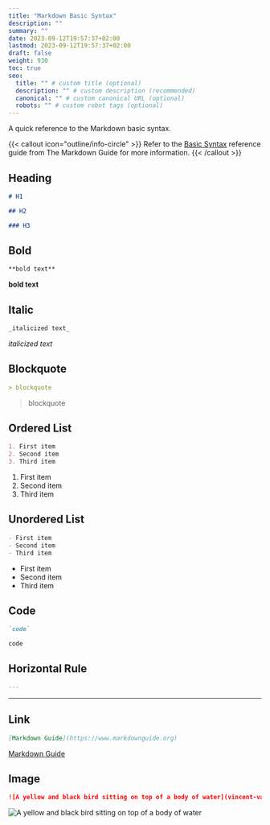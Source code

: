 ```yaml
---
title: "Markdown Basic Syntax"
description: ""
summary: ""
date: 2023-09-12T19:57:37+02:00
lastmod: 2023-09-12T19:57:37+02:00
draft: false
weight: 930
toc: true
seo:
  title: "" # custom title (optional)
  description: "" # custom description (recommended)
  canonical: "" # custom canonical URL (optional)
  robots: "" # custom robot tags (optional)
---
```


A quick reference to the Markdown basic syntax.

{{< callout icon="outline/info-circle" >}}
Refer to the [Basic Syntax](https://markdownguide.offshoot.io/basic-syntax/) reference guide from The Markdown Guide for more information.
{{< /callout >}}

## Heading

```md
# H1

## H2

### H3
```

## Bold

```md
**bold text**
```

**bold text**

## Italic

```md
_italicized text_
```

_italicized text_

## Blockquote

```md
> blockquote
```

> blockquote

## Ordered List

```md
1. First item
2. Second item
3. Third item
```

1. First item
2. Second item
3. Third item

## Unordered List

```md
- First item
- Second item
- Third item
```

- First item
- Second item
- Third item

## Code

```md
`code`
```

`code`

## Horizontal Rule

```md
---
```

---

## Link

```md
[Markdown Guide](https://www.markdownguide.org)
```

[Markdown Guide](https://www.markdownguide.org)

## Image

```md
![A yellow and black bird sitting on top of a body of water](vincent-van-zalinge-e5VzJJDODbQ-unsplash.jpg)
```

![A yellow and black bird sitting on top of a body of water](vincent-van-zalinge-e5VzJJDODbQ-unsplash.jpg)
